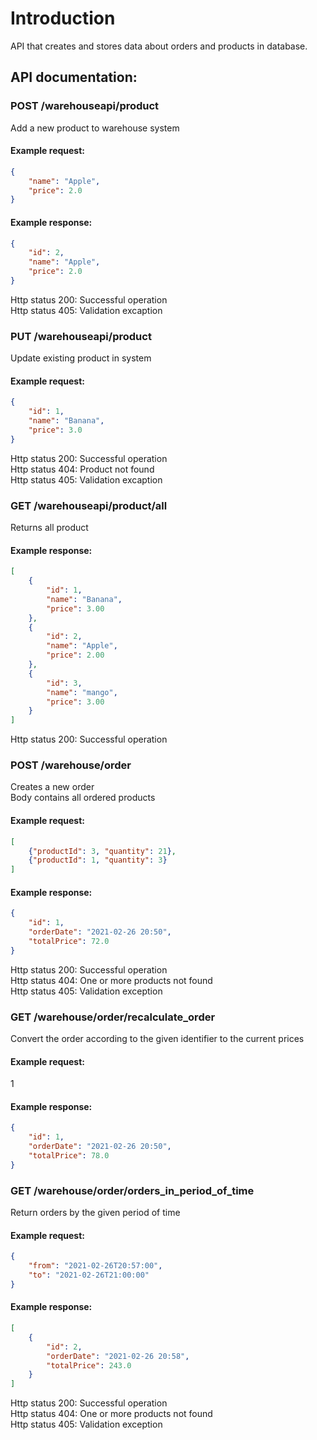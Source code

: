 # Introduction
API that creates and stores data about orders and products in database.

## API documentation:
### POST /warehouseapi/product
Add a new product to warehouse system
#### Example request:
```json
{
    "name": "Apple",
    "price": 2.0
}
```
#### Example response:
```json
{
    "id": 2,
    "name": "Apple",
    "price": 2.0
}
```
Http status 200: Successful operation \
Http status 405: Validation excaption
### PUT /warehouseapi/product
Update existing product in system
#### Example request:
```json 
{
    "id": 1,
    "name": "Banana",
    "price": 3.0
}
```
Http status 200: Successful operation \
Http status 404: Product not found \
Http status 405: Validation excaption
### GET /warehouseapi/product/all
Returns all product
#### Example response:
```json
[
    {
        "id": 1,
        "name": "Banana",
        "price": 3.00
    },
    {
        "id": 2,
        "name": "Apple",
        "price": 2.00
    },
    {
        "id": 3,
        "name": "mango",
        "price": 3.00
    }
]
```
Http status 200: Successful operation
### POST /warehouse/order
Creates a new order \
Body contains all ordered products
#### Example request:
```json
[
    {"productId": 3, "quantity": 21},
    {"productId": 1, "quantity": 3}
]
```
#### Example response:
```json
{
    "id": 1,
    "orderDate": "2021-02-26 20:50",
    "totalPrice": 72.0
}
```
Http status 200: Successful operation \
Http status 404: One or more products not found \
Http status 405: Validation exception
### GET /warehouse/order/recalculate_order
Convert the order according to the given identifier to the current prices
#### Example request:
1
#### Example response:
```json
{
    "id": 1,
    "orderDate": "2021-02-26 20:50",
    "totalPrice": 78.0
}
```
### GET /warehouse/order/orders_in_period_of_time
Return orders by the given period of time
#### Example request:
```json
{
    "from": "2021-02-26T20:57:00",
    "to": "2021-02-26T21:00:00"
}
```
#### Example response:
```json
[
    {
        "id": 2,
        "orderDate": "2021-02-26 20:58",
        "totalPrice": 243.0
    }
]
```
Http status 200: Successful operation \
Http status 404: One or more products not found \
Http status 405: Validation exception